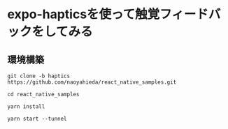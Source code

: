 # expo-hapticsを使って触覚フィードバックをしてみる

## 環境構築
`git clone -b haptics https://github.com/naoyahieda/react_native_samples.git`

`cd react_native_samples`

`yarn install`

`yarn start --tunnel`